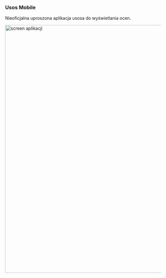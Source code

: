### Usos Mobile

Nieoficjalna uproszona aplikacja usosa do wyświetlania ocen.

<img src="https://user-images.githubusercontent.com/56276428/152845967-583c6602-f4c0-4f17-b497-def83b2dd5a9.jpg" alt="screen aplikacji" height="800" />
